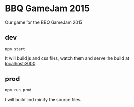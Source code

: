 # BBQ GameJam 2015

Our game for the BBQ GameJam 2015

## dev

```bash
npm start
```

It will build js and css files, watch them and serve the build at [localhost:3000](http://localhost:3000).

## prod

```bash
npm run prod
```

I will build and minify the source files.

